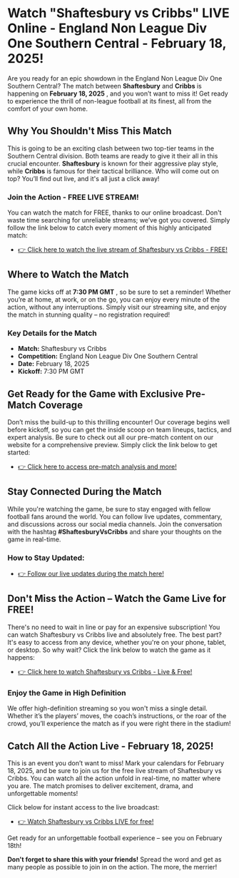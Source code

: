 # Watch "Shaftesbury vs Cribbs" LIVE Online - England Non League Div One Southern Central - February 18, 2025!

Are you ready for an epic showdown in the England Non League Div One Southern Central? The match between **Shaftesbury** and **Cribbs** is happening on **February 18, 2025** , and you won’t want to miss it! Get ready to experience the thrill of non-league football at its finest, all from the comfort of your own home.

## Why You Shouldn't Miss This Match

This is going to be an exciting clash between two top-tier teams in the Southern Central division. Both teams are ready to give it their all in this crucial encounter. **Shaftesbury** is known for their aggressive play style, while **Cribbs** is famous for their tactical brilliance. Who will come out on top? You’ll find out live, and it's all just a click away!

### Join the Action - FREE LIVE STREAM!

You can watch the match for FREE, thanks to our online broadcast. Don't waste time searching for unreliable streams; we’ve got you covered. Simply follow the link below to catch every moment of this highly anticipated match:

- [👉 Click here to watch the live stream of Shaftesbury vs Cribbs - FREE!](https://tinyurl.com/livestreamfreeo?st=Shaftesbury+vs+Cribbs&si=gh)

## Where to Watch the Match

The game kicks off at **7:30 PM GMT** , so be sure to set a reminder! Whether you’re at home, at work, or on the go, you can enjoy every minute of the action, without any interruptions. Simply visit our streaming site, and enjoy the match in stunning quality – no registration required!

### Key Details for the Match

- **Match:** Shaftesbury vs Cribbs
- **Competition:** England Non League Div One Southern Central
- **Date:** February 18, 2025
- **Kickoff:** 7:30 PM GMT

## Get Ready for the Game with Exclusive Pre-Match Coverage

Don’t miss the build-up to this thrilling encounter! Our coverage begins well before kickoff, so you can get the inside scoop on team lineups, tactics, and expert analysis. Be sure to check out all our pre-match content on our website for a comprehensive preview. Simply click the link below to get started:

- [👉 Click here to access pre-match analysis and more!](https://tinyurl.com/livestreamfreeo?st=Shaftesbury+vs+Cribbs&si=gh)

## Stay Connected During the Match

While you're watching the game, be sure to stay engaged with fellow football fans around the world. You can follow live updates, commentary, and discussions across our social media channels. Join the conversation with the hashtag **#ShaftesburyVsCribbs** and share your thoughts on the game in real-time.

### How to Stay Updated:

- [👉 Follow our live updates during the match here!](https://tinyurl.com/livestreamfreeo?st=Shaftesbury+vs+Cribbs&si=gh)

## Don't Miss the Action – Watch the Game Live for FREE!

There's no need to wait in line or pay for an expensive subscription! You can watch Shaftesbury vs Cribbs live and absolutely free. The best part? It's easy to access from any device, whether you're on your phone, tablet, or desktop. So why wait? Click the link below to watch the game as it happens:

- [👉 Click here to watch Shaftesbury vs Cribbs - Live & Free!](https://tinyurl.com/livestreamfreeo?st=Shaftesbury+vs+Cribbs&si=gh)

### Enjoy the Game in High Definition

We offer high-definition streaming so you won't miss a single detail. Whether it’s the players’ moves, the coach’s instructions, or the roar of the crowd, you’ll experience the match as if you were right there in the stadium!

## Catch All the Action Live - February 18, 2025!

This is an event you don’t want to miss! Mark your calendars for February 18, 2025, and be sure to join us for the free live stream of Shaftesbury vs Cribbs. You can watch all the action unfold in real-time, no matter where you are. The match promises to deliver excitement, drama, and unforgettable moments!

Click below for instant access to the live broadcast:

- [👉 Watch Shaftesbury vs Cribbs LIVE for free!](https://tinyurl.com/livestreamfreeo?st=Shaftesbury+vs+Cribbs&si=gh)

Get ready for an unforgettable football experience – see you on February 18th!

**Don't forget to share this with your friends!** Spread the word and get as many people as possible to join in on the action. The more, the merrier!
